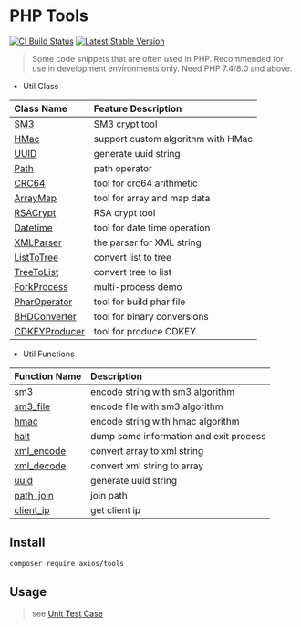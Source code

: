 # PHP Tools

[![CI Build Status](https://github.com/AxiosCros/php-tools/workflows/CI/badge.svg)](https://github.com/AxiosCros/php-tools/actions?query=workflow%3ACI)
[![Latest Stable Version](https://poser.pugx.org/axios/tools/v)](//packagist.org/packages/axios/tools)

> Some code snippets that are often used in PHP.
> Recommended for use in development environments only.
> Need PHP 7.4/8.0 and above.

- Util Class

| Class Name                               | Feature Description                |
| :--------------------------------------- | :--------------------------------- |
| [SM3](./src/SM3.php)                     | SM3 crypt tool                     |
| [HMac](./src/HMac.php)                   | support custom algorithm with HMac |
| [UUID](./src/UUID.php)                   | generate uuid string               |
| [Path](./src/Path.php)                   | path operator                      |
| [CRC64](./src/CRC64.php)                 | tool for crc64 arithmetic          |
| [ArrayMap](./src/ArrayMap.php)           | tool for array and map data        |
| [RSACrypt](./src/RSACrypt.php)           | RSA crypt tool                     |
| [Datetime](./src/Datetime.php)           | tool for date time operation       |
| [XMLParser](./src/XMLParser.php)         | the parser for XML string          |
| [ListToTree](./src/ListToTree.php)       | convert list to tree               |
| [TreeToList](./src/TreeToList.php)       | convert tree to list               |
| [ForkProcess](./src/ForkProcess.php)     | multi-process demo                 |
| [PharOperator](./src/PharOperator.php)   | tool for build phar file           |
| [BHDConverter](./src/BHDConverter.php)   | tool for binary conversions        |
| [CDKEYProducer](./src/CDKEYProducer.php) | tool for produce CDKEY             |

- Util Functions

| Function Name            | Description                            |
| :----------------------- | :------------------------------------- |
| [sm3][sm3]               | encode string with sm3 algorithm       |
| [sm3_file][sm3_file]     | encode file with sm3 algorithm         |
| [hmac][hmac]             | encode string with hmac algorithm      |
| [halt][halt]             | dump some information and exit process |
| [xml_encode][xml_encode] | convert array to xml string            |
| [xml_decode][xml_decode] | convert xml string to array            |
| [uuid][uuid]             | generate uuid string                   |
| [path_join][path_join]   | join path                              |
| [client_ip][client_ip]   | get client ip                          |

## Install

```bash
composer require axios/tools
```

## Usage

> see [Unit Test Case](./tests/unit/)

[sm3]: https://github.com/AxiosCros/php-tools/blob/8f914703845099a6e91f123f31b3c0972ea3d941/funtions.php#L28

[sm3_file]: https://github.com/AxiosCros/php-tools/blob/8f914703845099a6e91f123f31b3c0972ea3d941/funtions.php#L38

[hmac]: https://github.com/AxiosCros/php-tools/blob/8f914703845099a6e91f123f31b3c0972ea3d941/funtions.php#L8

[halt]: https://github.com/AxiosCros/php-tools/blob/8f914703845099a6e91f123f31b3c0972ea3d941/funtions.php#L19

[xml_encode]: https://github.com/AxiosCros/php-tools/blob/8f914703845099a6e91f123f31b3c0972ea3d941/funtions.php#L48

[xml_decode]: https://github.com/AxiosCros/php-tools/blob/8f914703845099a6e91f123f31b3c0972ea3d941/funtions.php#L55

[uuid]: https://github.com/AxiosCros/php-tools/blob/8f914703845099a6e91f123f31b3c0972ea3d941/funtions.php#L62

[path_join]: https://github.com/AxiosCros/php-tools/blob/8f914703845099a6e91f123f31b3c0972ea3d941/funtions.php#L73

[client_ip]: https://github.com/AxiosCros/php-tools/blob/8f914703845099a6e91f123f31b3c0972ea3d941/funtions.php#L88